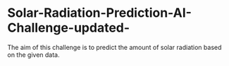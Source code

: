 # Solar-Radiation-Prediction-AI-Challenge-updated-
The aim of this challenge is to predict the amount of solar radiation based on the given data.
